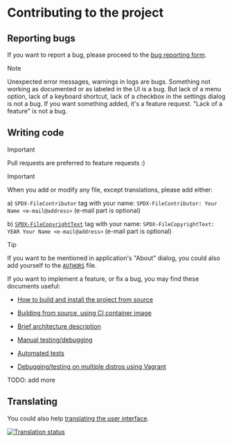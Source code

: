 <!--
SPDX-FileCopyrightText: 2022 Aleksandr Mezin <mezin.alexander@gmail.com>

SPDX-License-Identifier: GPL-3.0-or-later
-->

# Contributing to the project

## Reporting bugs

If you want to report a bug, please proceed to the [bug reporting form].

> [!NOTE]
> Unexpected error messages, warnings in logs are bugs. Something not working
> as documented or as labeled in the UI is a bug. But lack of a menu option,
> lack of a keyboard shortcut, lack of a checkbox in the settings dialog
> is not a bug. If you want something added, it's a feature request.
> "Lack of a feature" is not a bug.

[bug reporting form]: https://github.com/ddterm/gnome-shell-extension-ddterm/issues/new?labels=bug&template=BUG.yml

## Writing code

> [!IMPORTANT]
> Pull requests are preferred to feature requests :)

> [!IMPORTANT]
> When you add or modify any file, except translations, please add either:
>
> a) `SPDX-FileContributor` tag with your name:
> `SPDX-FileContributor: Your Name <e-mail@address>` (e-mail part is optional)
>
> b) [`SPDX-FileCopyrightText`] tag with your name:
> `SPDX-FileCopyrightText: YEAR Your Name <e-mail@address>` (e-mail part is optional)

[`SPDX-FileCopyrightText`]: https://reuse.software/faq/

> [!TIP]
> If you want to be mentioned in application's "About" dialog,
> you could also add yourself to the [`AUTHORS`] file.

[`AUTHORS`]: /AUTHORS

If you want to implement a feature, or fix a bug, you may find these documents
useful:

* [How to build and install the project from source][Build.md]

* [Building from source, using CI container image][BuildInContainer.md]

* [Brief architecture description][Architecture.md]

* [Manual testing/debugging][Debug.md]

* [Automated tests][Test.md]

* [Debugging/testing on multiple distros using Vagrant][Vagrant.md]

TODO: add more

[Build.md]: /docs/Build.md
[BuildInContainer.md]: /docs/BuildInContainer.md
[Architecture.md]: /docs/Architecture.md
[Debug.md]: /docs/Debug.md
[Test.md]: /docs/Test.md
[Vagrant.md]: /docs/Vagrant.md

## Translating

You could also help [translating the user interface][Translations.md].

[Translations.md]: /docs/Translations.md

[![Translation status]][Weblate]

[Weblate]: https://hosted.weblate.org/engage/gnome-shell-extension-ddterm/
[Translation status]: https://hosted.weblate.org/widgets/gnome-shell-extension-ddterm/-/287x66-white.png
